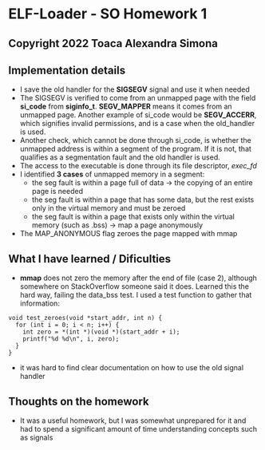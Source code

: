 # ELF-Loader - SO Homework 1
## Copyright 2022 Toaca Alexandra Simona

## Implementation details
- I save the old handler for the **SIGSEGV** signal and use it when needed
- The SIGSEGV is verified to come from an unmapped page with the field
**si_code** from **siginfo_t**. **SEGV_MAPPER** means it comes from an
unmapped page. Another example of si_code would be **SEGV_ACCERR**, which
signifies invalid permissions, and is a case when the old_handler is used.
- Another check, which cannot be done through si_code, is whether
the unmapped address is within a segment of the program. If it is not,
that qualifies as a segmentation fault and the old handler is used.
- The access to the executable is done through its file descriptor, *exec_fd*
- I identified **3 cases** of unmapped memory in a segment:
  - the seg fault is within a page full of data -> the copying of
  an entire page is needed
  - the seg fault is within a page that has some data, but the rest
  exists only in the virtual memory and must be zeroed
  -  the seg fault is within a page that exists only within the virtual
  memory (such as .bss) -> map a page anonymously
- The MAP_ANONYMOUS flag zeroes the page mapped with mmap

## What I have learned / Dificulties
- **mmap** does not zero the memory after the end of file (case 2),
although somewhere on StackOverflow someone said it does.
Learned this the hard way, failing the data_bss test.
I used a test function to gather that information:

```
void test_zeroes(void *start_addr, int n) {
  for (int i = 0; i < n; i++) {
    int zero = *(int *)(void *)(start_addr + i);
    printf("%d %d\n", i, zero);
  }
}
```

- it was hard to find clear documentation on how to use the old signal handler

## Thoughts on the homework
- It was a useful homework, but I was somewhat unprepared for it and
had to spend a significant amount of time understanding concepts such
as signals

